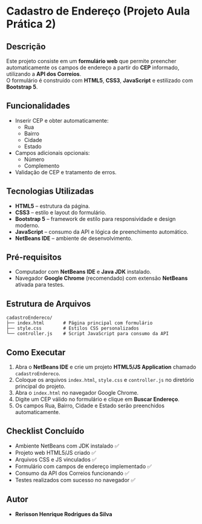 # Cadastro de Endereço (Projeto Aula Prática 2)

## Descrição
Este projeto consiste em um **formulário web** que permite preencher automaticamente os campos de endereço a partir do **CEP** informado, utilizando a **API dos Correios**.  
O formulário é construído com **HTML5**, **CSS3**, **JavaScript** e estilizado com **Bootstrap 5**.

## Funcionalidades
- Inserir CEP e obter automaticamente:  
  - Rua  
  - Bairro  
  - Cidade  
  - Estado  
- Campos adicionais opcionais:  
  - Número  
  - Complemento  
- Validação de CEP e tratamento de erros.

## Tecnologias Utilizadas
- **HTML5** – estrutura da página.  
- **CSS3** – estilo e layout do formulário.  
- **Bootstrap 5** – framework de estilo para responsividade e design moderno.  
- **JavaScript** – consumo da API e lógica de preenchimento automático.  
- **NetBeans IDE** – ambiente de desenvolvimento.

## Pré-requisitos
- Computador com **NetBeans IDE** e **Java JDK** instalado.  
- Navegador **Google Chrome** (recomendado) com extensão **NetBeans** ativada para testes.

## Estrutura de Arquivos
```
cadastroEndereco/
├── index.html       # Página principal com formulário
├── style.css        # Estilos CSS personalizados
└── controller.js    # Script JavaScript para consumo da API
```

## Como Executar
1. Abra o **NetBeans IDE** e crie um projeto **HTML5/JS Application** chamado `cadastroEndereco`.  
2. Coloque os arquivos `index.html`, `style.css` e `controller.js` no diretório principal do projeto.  
3. Abra o `index.html` no navegador Google Chrome.  
4. Digite um CEP válido no formulário e clique em **Buscar Endereço**.  
5. Os campos Rua, Bairro, Cidade e Estado serão preenchidos automaticamente.  

## Checklist Concluído
- Ambiente NetBeans com JDK instalado ✅  
- Projeto web HTML5/JS criado ✅  
- Arquivos CSS e JS vinculados ✅  
- Formulário com campos de endereço implementado ✅  
- Consumo da API dos Correios funcionando ✅  
- Testes realizados com sucesso no navegador ✅  

## Autor
- **Rerisson Henrique Rodrigues da Silva**

